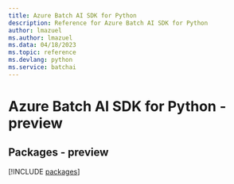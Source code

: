 ```yaml
---
title: Azure Batch AI SDK for Python
description: Reference for Azure Batch AI SDK for Python
author: lmazuel
ms.author: lmazuel
ms.data: 04/18/2023
ms.topic: reference
ms.devlang: python
ms.service: batchai
---
```

# Azure Batch AI SDK for Python - preview
## Packages - preview
[!INCLUDE [packages](batch-ai-index.md)]
